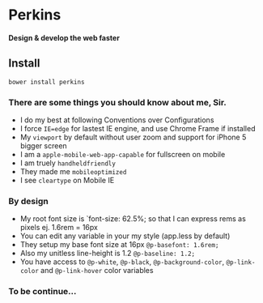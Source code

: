 # Perkins
#### Design & develop the web faster

## Install
`bower install perkins`

### There are some things you should know about me, Sir.
- I do my best at following Conventions over Configurations
- I force `IE=edge` for lastest IE engine, and use Chrome Frame if installed
- My `viewport` by default without user zoom and support for iPhone 5 bigger screen
- I am a `apple-mobile-web-app-capable` for fullscreen on mobile
- I am truely `handheldfriendly`
- They made me `mobileoptimized`
- I see `cleartype` on Mobile IE

### By design
- My root font size is `font-size: 62.5%; so that I can express rems as pixels ej. 1.6rem = 16px
- You can edit any variable in your my style (app.less by default)
- They setup my base font size at 16px `@p-basefont: 1.6rem;`
- Also my unitless line-height is 1.2 `@p-baseline: 1.2;`
- You have access to `@p-white`, `@p-black`, `@p-background-color`, `@p-link-color` and `@p-link-hover` color variables

### To be continue...
